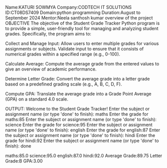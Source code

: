 Name:KATURI SOWMYA Company:CODTECH IT SOLUTIONS ID:CT08DS7409 Domain:python programming Duration:August to September 2024 Mentor:Neela santhosh kumar overview of the project OBJECTIVE The objective of the Student Grade Tracker Python program is to provide a simple, user-friendly tool for managing and analyzing student grades. Specifically, the program aims to:

Collect and Manage Input: Allow users to enter multiple grades for various assignments or subjects. Validate input to ensure that it consists of numerical grades within a specified range (e.g., 0-100).

Calculate Average: Compute the average grade from the entered values to give an overview of academic performance.

Determine Letter Grade: Convert the average grade into a letter grade based on a predefined grading scale (e.g., A, B, C, D, F).

Compute GPA: Translate the average grade into a Grade Point Average (GPA) on a standard 4.0 scale.


OUTPUT: Welcome to the Student Grade Tracker! Enter the subject or assignment name (or type 'done' to finish): maths  Enter the grade for maths:85 Enter the subject or assignment name (or type 'done' to finish): science  Enter the grade for science:95 Enter the subject or assignment name (or type 'done' to finish): english  Enter the grade for english:87 Enter the subject or assignment name (or type 'done' to finish): hindi  Enter the grade for hindi:92 Enter the subject or assignment name (or type 'done' to finish): done

maths:85.0
science:95.0
english:87.0
hindi:92.0
Average Grade:89.75
Letter Grade:B
GPA:3.00
